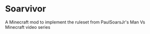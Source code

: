 Soarvivor
=========

A Minecraft mod to implement the ruleset from PaulSoarsJr's Man Vs Minecraft video series

